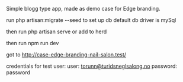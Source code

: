 Simple blogg type app, made as demo case for Edge branding.

run php artisan:migrate --seed to set up db
default db driver is mySql

then run php artisan serve or add to herd

then run npm run dev

got to http://case-edge-branding-nail-salon.test/

credentials for test user:
user: torunn@turidsneglsalong.no
password: password
